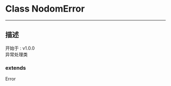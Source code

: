 # Class NodomError
---
## 描述
<font class="since">开始于 : v1.0.0</font>  
异常处理类  
### extends
<font class='datatype'>Error</font>  
